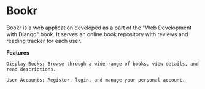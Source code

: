 # Bookr
Bookr is a web application developed as a part of the "Web Development with Django" book. It serves an online book repository with reviews and reading tracker for each user.


**Features**

    Display Books: Browse through a wide range of books, view details, and read descriptions.
    
    User Accounts: Register, login, and manage your personal account.
